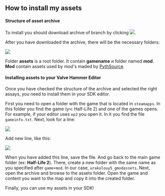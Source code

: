 ## How to install my assets

#### Structure of asset archive

To install you should download archive of branch by clicking ![](https://cdn.discordapp.com/attachments/619231812987650059/665625609883353098/unknown.png).

After you have downloaded the archive, there will be the necessary folders:

![](https://cdn.discordapp.com/attachments/619231812987650059/665626496857145354/unknown.png)

Folder **assets** is a root folder. It contain **gamename** и folder named **mod**. **Mod** contain assets used by mod's maded by [PythSource](https://github.com/pythsource).

#### Installing assets to your Valve Hammer Editor

Once you have checked the structure of the archive and selected the right assays, you need to install them in your SDK editor. 

First you need to open a folder with the game that is located in `steamapps`. In this folder you find the game (уч: Half-Life 2) and one of the games opens. For example, if your editor uses `ep2` you open it. In it you find the file `gameinfo.txt`.  Next, look for a line:

![](https://cdn.discordapp.com/attachments/619231812987650059/665629168066887703/unknown.png)

Add new line, like this:

![](https://cdn.discordapp.com/attachments/619231812987650059/665629503338315776/unknown.png)

When you have added this line, save the file. And go back to the main game folder (ex: **Half-Life 2**).
There, create a new folder with the same name as you specified after `game+mod`. In our case, `urakolouy5_gmodassets`. Next, open the archive and browse to the assets folder. Open the game and content you want to the map and copy it into the created folder.

Finally, you can use my assets in your SDK!
